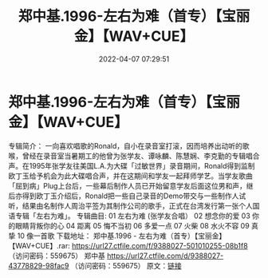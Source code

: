 ﻿---
title: 郑中基.1996-左右为难（首专）【宝丽金】【WAV+CUE】
date: 2022-04-07 07:29:51
categories: WAV车载音乐、镜像
tags: 华语中文
---
# 郑中基.1996-左右为难（首专）【宝丽金】【WAV+CUE】

专辑简介：
一向喜欢唱歌的Ronald，自小在录音室打滚，因而培养出动听的歌喉，曾经在录音室当暑期工的他曾为张学友、谭咏麟、陈慧娴、李克勤的专辑唱合声。在1995年张学友往美国L.A.为大碟「过敏世界」录音期间，Ronald得到监制欧丁玉给予机会为此大碟唱合声，并在这期间和学友一起拜师学艺。当学友歌曲「屈到病」Plug上台后，一些幕后制作人员已开始留意学友后面这位男和声，继后亦得到欧丁玉介绍后，Ronald把一些自己录音的Demo带交与一些制作人试听，结果由名制作人周治平签为其制作公司的歌手，正式在台湾发行第一张个人国语专辑「左右为难」。
专辑曲目:
01 左右为难 (张学友合唱）
02 想念你的爱
03 你的眼睛背叛你的心
04 距离
05 悔不当初
06 多爱一点
07 火柴
08 水火不容
09 真挚
10 像一首歌
下载地址：
郑中基.1996 - 左右为难（首专）【宝丽金】【WAV+CUE】.rar: https://url27.ctfile.com/f/9388027-501010255-08b1f8
（访问密码：559675）
郑中基
https://url27.ctfile.com/d/9388027-43778829-98fac9
（访问密码：559675）
原文：[链接](https://blog.sina.com.cn/s/blog_1647c7e7601030wjj.html)